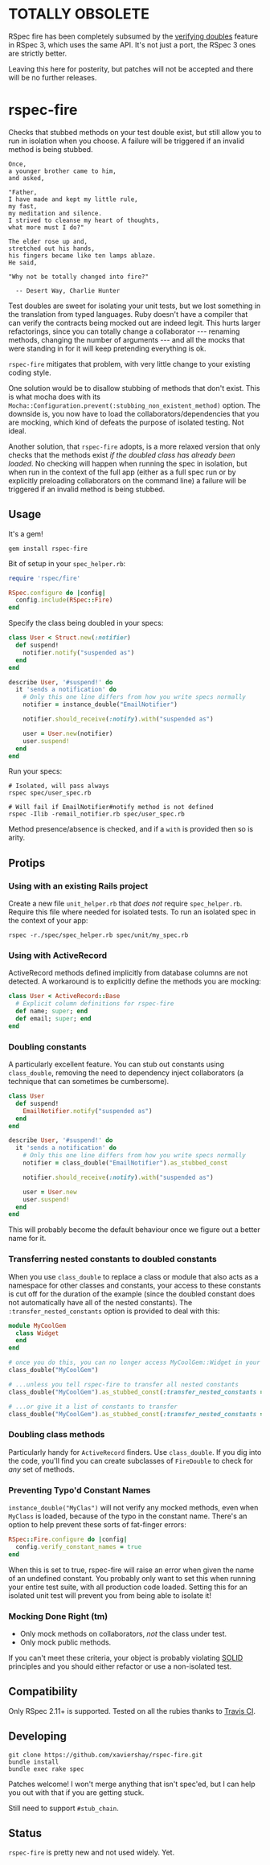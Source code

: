 TOTALLY OBSOLETE
================

RSpec fire has been completely subsumed by the [verifying
doubles](https://relishapp.com/rspec/rspec-mocks/v/3-0/docs/verifying-doubles)
feature in RSpec 3, which uses the same API. It's not just a port, the RSpec
3 ones are strictly better.

Leaving this here for posterity, but patches will not be accepted and there
will be no further releases.

rspec-fire
==========

Checks that stubbed methods on your test double exist, but still allow you to run in isolation
when you choose. A failure will be triggered if an invalid method is being stubbed.

    Once,
    a younger brother came to him,
    and asked,

    "Father,
    I have made and kept my little rule,
    my fast,
    my meditation and silence.
    I strived to cleanse my heart of thoughts,
    what more must I do?"

    The elder rose up and,
    stretched out his hands,
    his fingers became like ten lamps ablaze.
    He said,

    "Why not be totally changed into fire?"

      -- Desert Way, Charlie Hunter

Test doubles are sweet for isolating your unit tests, but we lost something in
the translation from typed languages. Ruby doesn't have a compiler that can
verify the contracts being mocked out are indeed legit. This hurts larger
refactorings, since you can totally change a collaborator --- renaming methods,
changing the number of arguments --- and all the mocks that were standing in
for it will keep pretending everything is ok.

`rspec-fire` mitigates that problem, with very little change to your existing
coding style.

One solution would be to disallow stubbing of methods that don't exist. This is
what mocha does with its
`Mocha::Configuration.prevent(:stubbing_non_existent_method)` option. The
downside is, you now have to load the collaborators/dependencies that you are
mocking, which kind of defeats the purpose of isolated testing. Not ideal.

Another solution, that `rspec-fire` adopts, is a more relaxed version that only
checks that the methods exist _if the doubled class has already been loaded_.
No checking will happen when running the spec in isolation, but when run in the
context of the full app (either as a full spec run or by explicitly preloading
collaborators on the command line) a failure will be triggered if an invalid
method is being stubbed.

Usage
-----

It's a gem!

    gem install rspec-fire

Bit of setup in your `spec_helper.rb`:

```ruby
require 'rspec/fire'

RSpec.configure do |config|
  config.include(RSpec::Fire)
end
```

Specify the class being doubled in your specs:

```ruby
class User < Struct.new(:notifier)
  def suspend!
    notifier.notify("suspended as")
  end
end

describe User, '#suspend!' do
  it 'sends a notification' do
    # Only this one line differs from how you write specs normally
    notifier = instance_double("EmailNotifier")

    notifier.should_receive(:notify).with("suspended as")

    user = User.new(notifier)
    user.suspend!
  end
end
```

Run your specs:

    # Isolated, will pass always
    rspec spec/user_spec.rb
    
    # Will fail if EmailNotifier#notify method is not defined
    rspec -Ilib -remail_notifier.rb spec/user_spec.rb

Method presence/absence is checked, and if a `with` is provided then so is
arity.

Protips
-------

### Using with an existing Rails project

Create a new file `unit_helper.rb` that _does not_ require `spec_helper.rb`.
Require this file where needed for isolated tests. To run an isolated spec in
the context of your app:

    rspec -r./spec/spec_helper.rb spec/unit/my_spec.rb


### Using with ActiveRecord

ActiveRecord methods defined implicitly from database columns are not detected.
A workaround is to explicitly define the methods you are mocking:

```ruby
class User < ActiveRecord::Base
  # Explicit column definitions for rspec-fire
  def name; super; end
  def email; super; end
end
```

### Doubling constants

A particularly excellent feature. You can stub out constants using
`class_double`, removing the need to dependency inject
collaborators (a technique that can sometimes be cumbersome).

```ruby
class User
  def suspend!
    EmailNotifier.notify("suspended as")
  end
end

describe User, '#suspend!' do
  it 'sends a notification' do
    # Only this one line differs from how you write specs normally
    notifier = class_double("EmailNotifier").as_stubbed_const

    notifier.should_receive(:notify).with("suspended as")

    user = User.new
    user.suspend!
  end
end
```

This will probably become the default behaviour once we figure out a better
name for it.

### Transferring nested constants to doubled constants

When you use `class_double` to replace a class or module
that also acts as a namespace for other classes and constants, your
access to these constants is cut off for the duration of the example
(since the doubled constant does not automatically have all of the
nested constants). The `:transfer_nested_constants` option is provided
to deal with this:

```ruby
module MyCoolGem
  class Widget
  end
end

# once you do this, you can no longer access MyCoolGem::Widget in your example...
class_double("MyCoolGem")

# ...unless you tell rspec-fire to transfer all nested constants
class_double("MyCoolGem").as_stubbed_const(:transfer_nested_constants => true)

# ...or give it a list of constants to transfer
class_double("MyCoolGem").as_stubbed_const(:transfer_nested_constants => [:Widget])
```

### Doubling class methods

Particularly handy for `ActiveRecord` finders. Use `class_double`. If you
dig into the code, you'll find you can create subclasses of `FireDouble` to
check for *any* set of methods.

### Preventing Typo'd Constant Names

`instance_double("MyClas")` will not verify any mocked methods, even when
`MyClass` is loaded, because of the typo in the constant name. There's
an option to help prevent these sorts of fat-finger errors:

```ruby
RSpec::Fire.configure do |config|
  config.verify_constant_names = true
end
```

When this is set to true, rspec-fire will raise an error when given
the name of an undefined constant. You probably only want to set this
when running your entire test suite, with all production code loaded.
Setting this for an isolated unit test will prevent you from being
able to isolate it!

### Mocking Done Right (tm)

* Only mock methods on collaborators, _not_ the class under test.
* Only mock public methods.

If you can't meet these criteria, your object is probably violating
[SOLID](http://en.wikipedia.org/wiki/SOLID) principles and you should either
refactor or use a non-isolated test.

Compatibility
-------------

Only RSpec 2.11+ is supported. Tested on all the rubies thanks to [Travis
CI][build-link].

[build-link]:  http://travis-ci.org/xaviershay/rspec-fire

Developing
----------

    git clone https://github.com/xaviershay/rspec-fire.git
    bundle install
    bundle exec rake spec

Patches welcome! I won't merge anything that isn't spec'ed, but I can help you
out with that if you are getting stuck.

Still need to support `#stub_chain`.

Status
------

`rspec-fire` is pretty new and not used widely. Yet.
